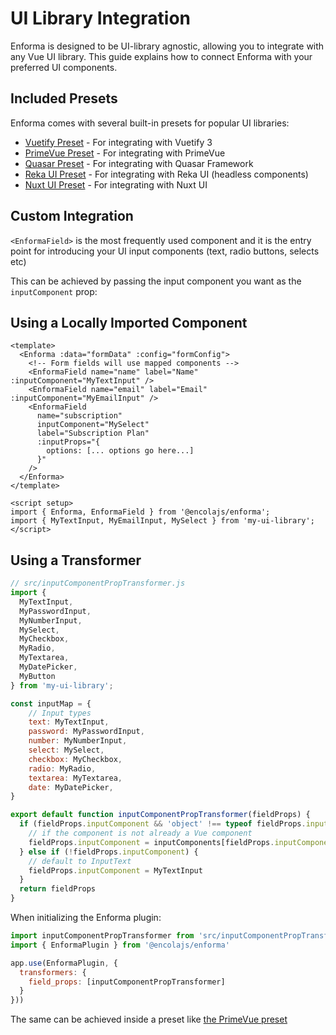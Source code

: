 # UI Library Integration

Enforma is designed to be UI-library agnostic, allowing you to integrate with any Vue UI library. This guide explains how to connect Enforma with your preferred UI components.

## Included Presets

Enforma comes with several built-in presets for popular UI libraries:

- [Vuetify Preset](vuetify-preset.md) - For integrating with Vuetify 3
- [PrimeVue Preset](primevue-preset.md) - For integrating with PrimeVue
- [Quasar Preset](quasar-preset.md) - For integrating with Quasar Framework
- [Reka UI Preset](rekaui-preset.md) - For integrating with Reka UI (headless components)
- [Nuxt UI Preset](nuxtui-preset.md) - For integrating with Nuxt UI

## Custom Integration

`<EnformaField>` is the most frequently used component and it is the entry point for introducing your UI input components (text, radio buttons, selects etc)

This can be achieved by passing the input component you want as the `inputComponent` prop:

## Using a Locally Imported Component

```vue
<template>
  <Enforma :data="formData" :config="formConfig">
    <!-- Form fields will use mapped components -->
    <EnformaField name="name" label="Name" :inputComponent="MyTextInput" />
    <EnformaField name="email" label="Email" :inputComponent="MyEmailInput" />
    <EnformaField 
      name="subscription" 
      inputComponent="MySelect" 
      label="Subscription Plan" 
      :inputProps="{
        options: [... options go here...]
      }" 
    />
  </Enforma>
</template>

<script setup>
import { Enforma, EnformaField } from '@encolajs/enforma';
import { MyTextInput, MyEmailInput, MySelect } from 'my-ui-library';
</script>
```

## Using a Transformer

```js
// src/inputComponentPropTransformer.js
import {
  MyTextInput,
  MyPasswordInput,
  MyNumberInput,
  MySelect,
  MyCheckbox,
  MyRadio,
  MyTextarea,
  MyDatePicker,
  MyButton
} from 'my-ui-library';

const inputMap = {
    // Input types
    text: MyTextInput,
    password: MyPasswordInput,
    number: MyNumberInput,
    select: MySelect,
    checkbox: MyCheckbox,
    radio: MyRadio,
    textarea: MyTextarea,
    date: MyDatePicker,
}

export default function inputComponentPropTransformer(fieldProps) {
  if (fieldProps.inputComponent && 'object' !== typeof fieldProps.inputComponent) {
    // if the component is not already a Vue component
    fieldProps.inputComponent = inputComponents[fieldProps.inputComponent] || InputText
  } else if (!fieldProps.inputComponent) {
    // default to InputText
    fieldProps.inputComponent = MyTextInput
  }
  return fieldProps
}
```

When initializing the Enforma plugin:

```js
import inputComponentPropTransformer from 'src/inputComponentPropTransformer.js'
import { EnformaPlugin } from '@encolajs/enforma'

app.use(EnformaPlugin, {
  transformers: {
    field_props: [inputComponentPropTransformer]
  }
}))
```

The same can be achieved inside a preset like [the PrimeVue preset](primevue-preset.md)